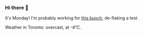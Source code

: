 ### Hi there :wave:

It's Monday! I'm probably working for [this bunch](https://github.com/kohofinancial), de-flaking a test.

Weather in Toronto: overcast, at -4°C.
